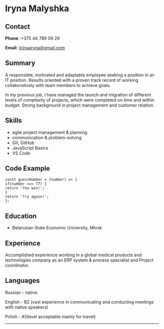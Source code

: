 # __Iryna Malyshka__

## __Contact__
**Phone** :+375 44 789 09 29

**Email**: iirinaaryna@gmail.com

## **Summary**

A responsible, motivated and adaptable employee seeking a position in an IT position.
Results oriented with a proven track record of working collaboratively with team members to achieve goals.

In my previous job, I have managed the launch and migration of different levels of complexity of projects, which were completed on time and within budget.
Strong background in project management and customer relation.

## **Skills**
* agile project management & planning 
* communication & problem-solving
* Git, GitHub
* JavaScript Basics
* VS Code 
## **Code Example**
```
const guessNumber = (number) => {
if(number === 77) {
return 'You win!';
}
return 'Try again!';
};
```

## **Education**

+ Belarusian State Economic University, Minsk



## **Experience**
Accomplished experience working in a global medical products and technologies company as an ERP system & process specialist and Project coordinator.

## **Languages**
Russian - native


English - B2 (vast experience in communicating and conducting meetings with native speakers)


Polish - A1(level acceptable mainly for travel)

***

